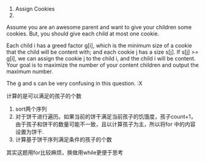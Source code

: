 1.   Assign Cookies
2.   


Assume you are an awesome parent and want to give your children some cookies. But, you should give each child at most one cookie.

Each child i has a greed factor g[i], which is the minimum size of a cookie that the child will be content with; and each cookie j has a size s[j]. If s[j] >= g[i], we can assign the cookie j to the child i, and the child i will be content. Your goal is to maximize the number of your content children and output the maximum number.


The g and s can be very confusing in this question. :X

计算的是可以满足的孩子的个数


1. sort两个序列
2. 对于饼干进行遍历。如果当前的饼干满足当前孩子的饥饿度，孩子count+1，由于孩子和饼干的数量可能不一致，且以计算孩子为主，所以将for 中的内容设置为饼干.
3. 计算基于饼干序列满足条件的孩子的个数

其实这题用for比较麻烦，换做用while更便于思考




